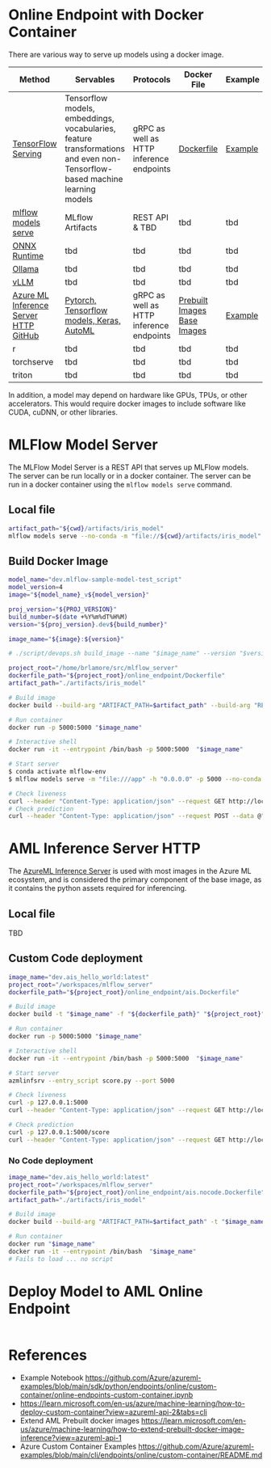 # Online Endpoint with Docker Container

There are various way to serve up models using a docker image.

| Method                                                                                                                                                                                                     | Servables                                                                                                                                                    | Protocols                                | Docker File                                                                                                                                                                                         | Example                                                                                                                              |
| ---------------------------------------------------------------------------------------------------------------------------------------------------------------------------------------------------------- | ------------------------------------------------------------------------------------------------------------------------------------------------------------ | ---------------------------------------- | --------------------------------------------------------------------------------------------------------------------------------------------------------------------------------------------------- | ------------------------------------------------------------------------------------------------------------------------------------ |
| [TensorFlow Serving](https://github.com/tensorflow/serving)                                                                                                                                                | Tensorflow models, embeddings, vocabularies, feature transformations and even non-Tensorflow-based machine learning models                                   | gRPC as well as HTTP inference endpoints | [Dockerfile](https://hub.docker.com/r/tensorflow/serving/)                                                                                                                                          | [Example](https://github.com/tensorflow/serving/blob/master/tensorflow_serving/g3doc/docker.md)                                      |
| [mlflow models serve](https://mlflow.org/docs/latest/models.html)                                                                                                                                          | MLflow Artifacts                                                                                                                                             | REST API & TBD                           | tbd                                                                                                                                                                                                 | tbd                                                                                                                                  |
| [ONNX Runtime](https://example.com)                                                                                                                                                                        | tbd                                                                                                                                                          | tbd                                      | tbd                                                                                                                                                                                                 | tbd                                                                                                                                  |
| [Ollama](https://ollama.com/)                                                                                                                                                                              | tbd                                                                                                                                                          | tbd                                      | tbd                                                                                                                                                                                                 | tbd                                                                                                                                  |
| [vLLM](https://github.com/vllm-project/vllm)                                                                                                                                                               | tbd                                                                                                                                                          | tbd                                      | tbd                                                                                                                                                                                                 | tbd                                                                                                                                  |
| [Azure ML Inference Server HTTP](https://learn.microsoft.com/en-us/azure/machine-learning/how-to-inference-server-http?view=azureml-api-2) [GitHub](https://github.com/microsoft/azureml-inference-server) | [Pytorch, Tensorflow models, Keras, AutoML](https://learn.microsoft.com/en-us/azure/machine-learning/how-to-deploy-advanced-entry-script?view=azureml-api-1) | gRPC as well as HTTP inference endpoints | [Prebuilt Images](https://learn.microsoft.com/en-us/azure/machine-learning/concept-prebuilt-docker-images-inference?view=azureml-api-2) [Base Images](https://github.com/Azure/AzureML-Containers/) | [Example](https://learn.microsoft.com/en-us/azure/machine-learning/how-to-extend-prebuilt-docker-image-inference?view=azureml-api-1) |
| r                                                                                                                                                                                                          | tbd                                                                                                                                                          | tbd                                      | tbd                                                                                                                                                                                                 | tbd                                                                                                                                  |
| torchserve                                                                                                                                                                                                 | tbd                                                                                                                                                          | tbd                                      | tbd                                                                                                                                                                                                 | tbd                                                                                                                                  |
| triton                                                                                                                                                                                                     | tbd                                                                                                                                                          | tbd                                      | tbd                                                                                                                                                                                                 | tbd                                                                                                                                  |

In addition, a model may depend on hardware like GPUs, TPUs, or other accelerators. This would require docker images to include software like CUDA, cuDNN, or other libraries.

# MLFlow Model Server

The MLFlow Model Server is a REST API that serves up MLFlow models. The server can be run locally or in a docker container. The server can be run in a docker container using the `mlflow models serve` command.

## Local file

```bash
artifact_path="${cwd}/artifacts/iris_model"
mlflow models serve --no-conda -m "file://${cwd}/artifacts/iris_model" -h "0.0.0.0" -p "5000"
```

## Build Docker Image

```bash
model_name="dev.mlflow-sample-model-test_script"
model_version=4
image="${model_name}_v${model_version}"

proj_version="${PROJ_VERSION}"
build_number=$(date +%Y%m%dT%H%M)
version="${proj_version}.dev${build_number}"

image_name="${image}:${version}"

# ./script/devops.sh build_image --name "$image_name" --version "$version"

project_root="/home/brlamore/src/mlflow_server"
dockerfile_path="${project_root}/online_endpoint/Dockerfile"
artifact_path="./artifacts/iris_model"

# Build image
docker build --build-arg "ARTIFACT_PATH=$artifact_path" --build-arg "RELEASE_VERSION=$version" -t "$image_name" -f "${dockerfile_path}" "${project_root}"

# Run container
docker run -p 5000:5000 "$image_name"

# Interactive shell
docker run -it --entrypoint /bin/bash -p 5000:5000  "$image_name"

# Start server
$ conda activate mlflow-env
$ mlflow models serve -m "file:///app" -h "0.0.0.0" -p 5000 --no-conda

# Check liveness
curl --header "Content-Type: application/json" --request GET http://localhost:5000/version
# Check prediction
curl --header "Content-Type: application/json" --request POST --data @"${artifact_path}/input_example.json" http://localhost:5000/invocations
```

# AML Inference Server HTTP

The [AzureML Inference Server](https://github.com/microsoft/azureml-inference-server/blob/main/docs/AzureMLInferenceServer.md) is used with most images in the Azure ML ecosystem, and is considered the primary component of the base image, as it contains the python assets required for inferencing.

## Local file

TBD

## Custom Code deployment

```bash
image_name="dev.ais_hello_world:latest"
project_root="/workspaces/mlflow_server"
dockerfile_path="${project_root}/online_endpoint/ais.Dockerfile"

# Build image
docker build -t "$image_name" -f "${dockerfile_path}" "${project_root}"

# Run container
docker run -p 5000:5000 "$image_name"

# Interactive shell
docker run -it --entrypoint /bin/bash -p 5000:5000  "$image_name"

# Start server
azmlinfsrv --entry_script score.py --port 5000

# Check liveness
curl -p 127.0.0.1:5000
curl --header "Content-Type: application/json" --request GET http://localhost:5000/

# Check prediction
curl -p 127.0.0.1:5000/score
curl --header "Content-Type: application/json" --request GET http://localhost:5000/score
```

### No Code deployment

```bash
image_name="dev.ais_hello_world:latest"
project_root="/workspaces/mlflow_server"
dockerfile_path="${project_root}/online_endpoint/ais.nocode.Dockerfile"
artifact_path="./artifacts/iris_model"

# Build image
docker build --build-arg "ARTIFACT_PATH=$artifact_path" -t "$image_name" -f "${dockerfile_path}" "${project_root}"

# Run container
docker run "$image_name"
docker run -it --entrypoint /bin/bash  "$image_name"
# Fails to load ... no script
```

# Deploy Model to AML Online Endpoint

```python


```

# References

- Example Notebook https://github.com/Azure/azureml-examples/blob/main/sdk/python/endpoints/online/custom-container/online-endpoints-custom-container.ipynb
- https://learn.microsoft.com/en-us/azure/machine-learning/how-to-deploy-custom-container?view=azureml-api-2&tabs=cli
- Extend AML Prebuilt docker images https://learn.microsoft.com/en-us/azure/machine-learning/how-to-extend-prebuilt-docker-image-inference?view=azureml-api-1
- Azure Custom Container Examples https://github.com/Azure/azureml-examples/blob/main/cli/endpoints/online/custom-container/README.md
